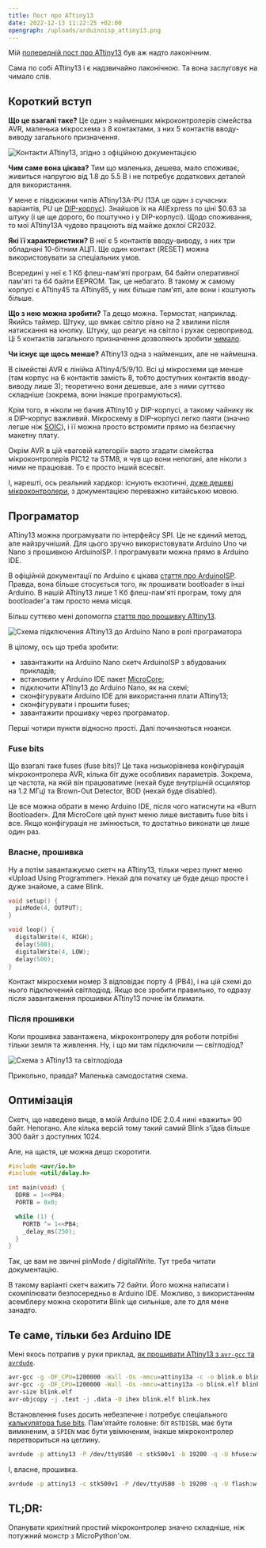 ```yaml
---
title: Пост про ATtiny13
date: 2022-12-13 11:22:25 +02:00
opengraph: /uploads/arduinoisp_attiny13.png
---
```


Мій [попередній пост про ATtiny13][1] був аж надто лаконічним.

Сама по собі ATtiny13 і є надзвичайно лаконічною. Та вона заслуговує на чимало слів.


## Короткий вступ

**Що це взагалі таке?** Це один з найменших мікроконтролерів сімейства AVR, маленька мікросхема з 8 контактами, з них 5 контактів вводу-виводу загального призначення.

![Контакти ATtiny13, згідно з офіційною документацією](/uploads/attiny13_pinout.png)

**Чим саме вона цікава?** Тим що маленька, дешева, мало споживає, живиться напругою від 1.8 до 5.5 В і не потребує додаткових деталей для використання.

У мене є півдюжини чипів ATtiny13A-PU (13A це один з сучасних варіантів, PU це [DIP-корпус][2]). Знайшов їх на AliExpress по ціні $0.63 за штуку (і це ще дорого, бо поштучно і у DIP-корпусі). Щодо споживання, то мої ATtiny13A чудово працюють від майже дохлої CR2032.

**Які її характеристики?** В неї є 5 контактів вводу-виводу, з них три обладнані 10-бітним АЦП. Ще один контакт (RESET) можна використовувати за спеціальних умов.

Всередині у неї є 1 Кб флеш-пам'яті програм, 64 байти оперативної пам'яті та 64 байти EEPROM. Так, це небагато. В такому ж самому корпусі є ATtiny45 та ATtiny85, у них більше пам'яті, але вони і коштують більше.

**Що з нею можна зробити?** Та дещо можна. Термостат, наприклад. Якийсь таймер. Штуку, що вмкає світло рівно на 2 хвилини після натискання на кнопку. Штуку, що реагує на світло і рухає сервопривод. Ці 5 контактів загального призначення дозволяють зробити [чимало][10].

**Чи існує ще щось менше?** ATtiny13 одна з найменших, але не наймешна.

В сімействі AVR є лінійка ATtiny4/5/9/10. Всі ці мікросхеми ще менше (там корпус на 6 контактів замість 8, тобто доступних контактів вводу-виводу лише 3); теоретично вони дешевше, але з ними суттєво складніше (зокрема, вони інакше програмуються).

Крім того, я ніколи не бачив ATtiny10 у DIP-корпусі, а такому чайнику як я DIP-корпус важливий. Мікросхему в DIP-корпусі легко паяти (значно легше ніж [SOIC][3]), і її можна просто встромити прямо на безпаєчну макетну плату.

Окрім AVR в цій «ваговій категорії» варто згадати сімейства мікроконтролерів PIC12 та STM8, я чув що вони непогані, але ніколи з ними не працював. То є просто інший всесвіт.

І, нарешті, ось реальний хардкор: існують екзотичні, [дуже дешеві мікроконтролери][4], з документацією переважно китайською мовою.


## Програматор

ATtiny13 можна програмувати по інтерфейсу SPI. Це не єдиний метод, але найзручніший. Для цього зручно використовувати Arduino Uno чи Nano з прошивкою ArduinoISP. І програмувати можна прямо в Arduino IDE.

В офіційній документації по Arduino є цікава [стаття про ArduinoISP][5]. Правда, вона більше стосується того, як прошивати bootloader в інші Arduino. В нашій ATtiny13 лише 1 Кб флеш-пам'яті програм, тому для bootloader'а там просто нема місця.

Більш суттєво мені допомогла [стаття про прошивку ATtiny13][6].

![Схема підключення ATtiny13 до Arduino Nano в ролі програматора](/uploads/arduinoisp_attiny13.png)

В цілому, ось що треба зробити:

 - завантажити на Arduino Nano скетч ArduinoISP з вбудованих прикладів;
 - встановити у Arduino IDE пакет [MicroCore][7];
 - підключити ATtiny13 до Arduino Nano, як на схемі;
 - сконфігурувати Arduino IDE для використання плати ATtiny13;
 - сконфігурувати і прошити fuses;
 - завантажити прошивку через програматор.

Перші чотири пункти відносно прості. Далі починаються нюанси.

### Fuse bits

Що взагалі таке fuses (fuse bits)? Це така низькорівнева конфігурація мікроконтролера AVR, кілька біт дуже особливих параметрів. Зокрема, це частота, на якій він працюватиме (нехай буде внутрішній осцилятор на 1.2 МГц) та Brown-Out Detector, BOD (нехай буде disabled).

Це все можна обрати в меню Arduino IDE, після чого натиснути на «Burn Bootloader». Для MicroCore цей пункт меню лише виставить fuse bits і все. Якщо конфігурація не змінюється, то достатньо виконати це лише один раз.

### Власне, прошивка

Ну а потім завантажуємо скетч на ATtiny13, тільки через пункт меню «Upload Using Programmer». Нехай для початку це буде дещо просте і дуже знайоме, а саме Blink.

```cpp
void setup() {
  pinMode(4, OUTPUT);
}

void loop() {
  digitalWrite(4, HIGH);
  delay(500);
  digitalWrite(4, LOW);
  delay(500);
}
```

Контакт мікросхеми номер 3 відповідає порту 4 (PB4), і на цій схемі до нього підключений світлодіод. Якщо все зробити правильно, то одразу після завантаження прошивки ATtiny13 почне їм блимати.

### Після прошивки

Коли прошивка завантажена, мікроконтролеру для роботи потрібні тільки земля та живлення. Ну, і що ми там підключили — світлодіод?

![Схема з ATtiny13 та світлодіода](/uploads/attiny13_blink.png)

Прикольно, правда? Маленька самодостатня схема.


## Оптимізація

Скетч, що наведено вище, в моїй Arduino IDE 2.0.4 нині «важить» 90 байт. Непогано. Але кілька версій тому такий самий Blink з'їдав більше 300 байт з доступних 1024.

Але, на щастя, це можна дещо скоротити.

```c
#include <avr/io.h>
#include <util/delay.h>

int main(void) {
  DDRB = 1<<PB4;
  PORTB = 0x0;

  while (1) {
    PORTB ^= 1<<PB4;
    _delay_ms(250);
  }
}
```

Так, це вам не звичні pinMode / digitalWrite. Тут треба читати документацію.

В такому варіанті скетч важить 72 байти. Його можна написати і скомпілювати безпосередньо в Arduino IDE. Можливо, з використанням асемблеру можна скоротити Blink ще сильніше, але то для мене занадто.


## Те саме, тільки без Arduino IDE

Мені якось потрапив у руки приклад, [як прошивати ATtiny13 з `avr-gcc` та `avrdude`][8].

```sh
avr-gcc -g -DF_CPU=1200000 -Wall -Os -mmcu=attiny13a -c -o blink.o blink.c
avr-gcc -g -DF_CPU=1200000 -Wall -Os -mmcu=attiny13a -o blink.elf blink.o
avr-size blink.elf
avr-objcopy -j .text -j .data -O ihex blink.elf blink.hex
```

Встановлення fuses досить небезпечне і потребує спеціального [калькулятора fuse bits][9]. Пам'ятайте головне: біт `RSTDISBL` має бути вимкненим, а `SPIEN` має бути увімкненим, інакше мікроконтролер перетвориться на цеглину.

```sh
avrdude -p attiny13 -P /dev/ttyUSB0 -c stk500v1 -b 19200 -q -U hfuse:w:0xff:m -U lfuse:w:0x6a:m
```

І, власне, прошивка.

```sh
avrdude -p attiny13 -c stk500v1 -P /dev/ttyUSB0 -b 19200 -q -U flash:w:blink.hex
```


## TL;DR:

Опанувати крихітний простий мікроконтролер значно складніше, ніж потужний монстр з MicroPython'ом.


[1]: /2022/11/28/attiny13.html
[2]: https://uk.wikipedia.org/wiki/DIP
[3]: https://uk.wikipedia.org/wiki/SOIC
[4]: https://cpldcpu.wordpress.com/2019/08/12/the-terrible-3-cent-mcu/
[5]: https://docs.arduino.cc/built-in-examples/arduino-isp/ArduinoISP
[6]: https://create.arduino.cc/projecthub/taunoerik/programming-attiny13-with-arduino-uno-07beba
[7]: https://github.com/MCUdude/MicroCore#how-to-install
[8]: https://gist.github.com/dwaq/8239080
[9]: https://www.engbedded.com/conffuse/
[10]: https://blog.podkalicki.com/100-projects-on-attiny13/
